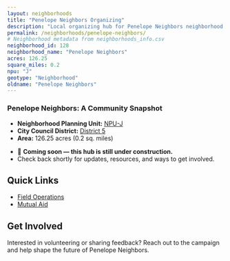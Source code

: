 ```yaml
---
layout: neighborhoods
title: "Penelope Neighbors Organizing"
description: "Local organizing hub for Penelope Neighbors neighborhood. Connect with field operations, mutual aid, and community organizing efforts."
permalink: /neighborhoods/penelope-neighbors/
# Neighborhood metadata from neighborhoods_info.csv
neighborhood_id: 128
neighborhood_name: "Penelope Neighbors"
acres: 126.25
square_miles: 0.2
npu: "J"
geotype: "Neighborhood"
oldname: "Penelope Neighbors"
---
```


### **Penelope Neighbors: A Community Snapshot**

  * **Neighborhood Planning Unit:** [NPU-J](https://www.atlantaga.gov/government/departments/city-planning/neighborhood-planning-units/neighborhood-and-npu-contacts)
  * **City Council District:** [District 5](https://citycouncil.atlantaga.gov/council-members/antonio-lewis)
  * **Area:** 126.25 acres (0.2 sq. miles)

- 🚧 **Coming soon — this hub is still under construction.**
- Check back shortly for updates, resources, and ways to get involved.

## Quick Links

- [Field Operations](./field-ops/)
- [Mutual Aid](./mutual-aid/)

## Get Involved

Interested in volunteering or sharing feedback? Reach out to the campaign and help shape the future of Penelope Neighbors.
